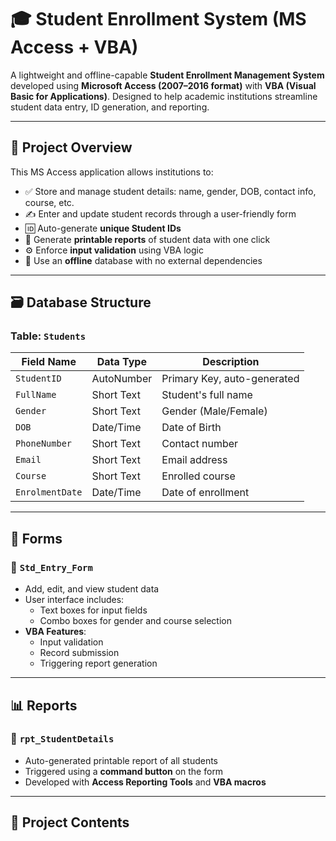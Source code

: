# 🎓 Student Enrollment System (MS Access + VBA)

A lightweight and offline-capable **Student Enrollment Management System** developed using **Microsoft Access (2007–2016 format)** with **VBA (Visual Basic for Applications)**. Designed to help academic institutions streamline student data entry, ID generation, and reporting.

---

## 📌 Project Overview

This MS Access application allows institutions to:

- ✅ Store and manage student details: name, gender, DOB, contact info, course, etc.
- ✍️ Enter and update student records through a user-friendly form
- 🆔 Auto-generate **unique Student IDs**
- 🧾 Generate **printable reports** of student data with one click
- ⚙️ Enforce **input validation** using VBA logic
- 💾 Use an **offline** database with no external dependencies

---

## 🗃️ Database Structure

### Table: `Students`

| Field Name     | Data Type   | Description                         |
|----------------|-------------|-------------------------------------|
| `StudentID`    | AutoNumber  | Primary Key, auto-generated         |
| `FullName`     | Short Text  | Student's full name                 |
| `Gender`       | Short Text  | Gender (Male/Female)                |
| `DOB`          | Date/Time   | Date of Birth                       |
| `PhoneNumber`  | Short Text  | Contact number                      |
| `Email`        | Short Text  | Email address                       |
| `Course`       | Short Text  | Enrolled course                     |
| `EnrolmentDate`| Date/Time   | Date of enrollment                  |

---

## 🧾 Forms

### 🔹 `Std_Entry_Form`

- Add, edit, and view student data
- User interface includes:
  - Text boxes for input fields
  - Combo boxes for gender and course selection
- **VBA Features**:
  - Input validation
  - Record submission
  - Triggering report generation

---

## 📊 Reports

### 🔹 `rpt_StudentDetails`

- Auto-generated printable report of all students
- Triggered using a **command button** on the form
- Developed with **Access Reporting Tools** and **VBA macros**

---

## 📂 Project Contents

